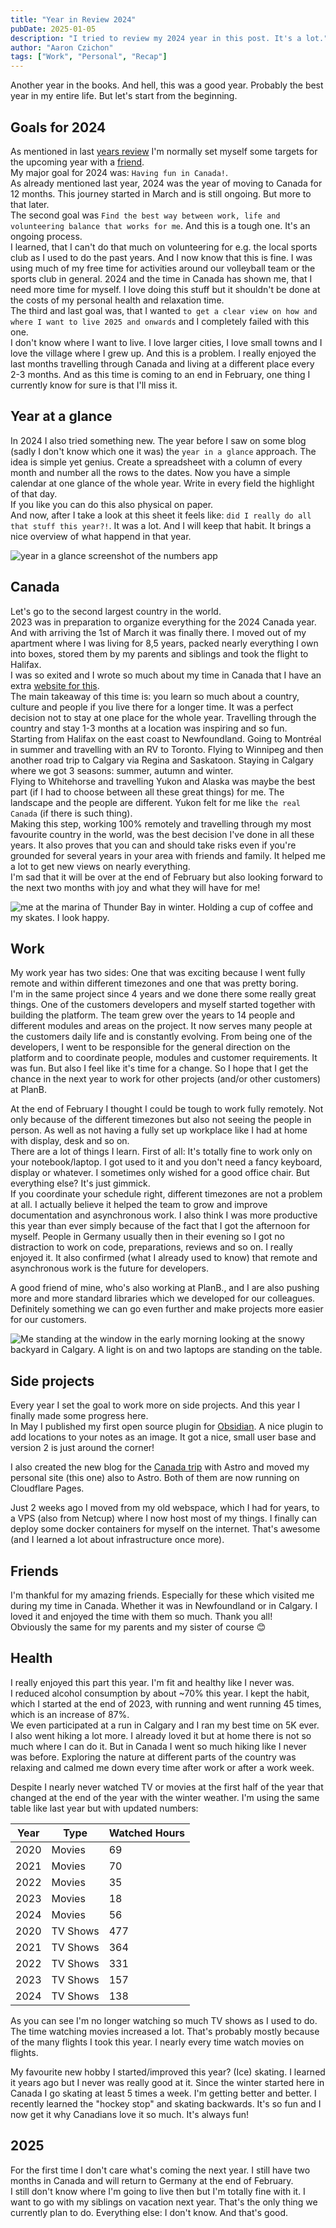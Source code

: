 ```yaml
---
title: "Year in Review 2024"
pubDate: 2025-01-05
description: "I tried to review my 2024 year in this post. It's a lot."
author: "Aaron Czichon"
tags: ["Work", "Personal", "Recap"]
---
```


Another year in the books. And hell, this was a good year. Probably the best year in my entire life. But let's start from the beginning.

## Goals for 2024
As mentioned in last [years review](https://aaronczichon.de/blog/year-review-2023/) I'm normally set myself some targets for the upcoming year with a [friend](https://philippreiner.com/).     
My major goal for 2024 was: `Having fun in Canada!`.    
As already mentioned last year, 2024 was the year of moving to Canada for 12 months. This journey started in March and is still ongoing. But more to that later.    
The second goal was `Find the best way between work, life and volunteering balance that works for me`. And this is a tough one. It's an ongoing process.   
I learned, that I can't do that much on volunteering for e.g. the local sports club as I used to do the past years. And I now know that this is fine. I was using much of my free time for activities around our volleyball team or the sports club in general. 2024 and the time in Canada has shown me, that I need more time for myself. I love doing this stuff but it shouldn't be done at the costs of my personal health and relaxation time.    
The third and last goal was, that I wanted `to get a clear view on how and where I want to live 2025 and onwards` and I completely failed with this one.    
I don't know where I want to live. I love larger cities, I love small towns and I love the village where I grew up. And this is a problem. I really enjoyed the last months travelling through Canada and living at a different place every 2-3 months. And as this time is coming to an end in February, one thing I currently know for sure is that I'll miss it. 

## Year at a glance

In 2024 I also tried something new. The year before I saw on some blog (sadly I don't know which one it was) the `year in a glance` approach. The idea is simple yet genius. Create a spreadsheet with a column of every month and number all the rows to the dates. Now you have a simple calendar at one glance of the whole year. Write in every field the highlight of that day.   
If you like you can do this also physical on paper.    
And now, after I take a look at this sheet it feels like: `did I really do all that stuff this year?!`. It was a lot. And I will keep that habit. It brings a nice overview of what happend in that year.

![year in a glance screenshot of the numbers app](https://directus.aaronczichon.de/assets/08b162e2-e2c8-4307-ac3a-1c804aec8384.jpeg)

## Canada

Let's go to the second largest country in the world.    
2023 was in preparation to organize everything for the 2024 Canada year. And with arriving the 1st of March it was finally there. I moved out of my apartment where I was living for 8,5 years, packed nearly everything I own into boxes, stored them by my parents and siblings and took the flight to Halifax.    
I was so exited and I wrote so much about my time in Canada that I have an extra [website for this](https://canada.aaronczichon.de).    
The main takeaway of this time is: you learn so much about a country, culture and people if you live there for a longer time. It was a perfect decision not to stay at one place for the whole year. Travelling through the country and stay 1-3 months at a location was inspiring and so fun.    
Starting from Halifax on the east coast to Newfoundland. Going to Montréal in summer and travelling with an RV to Toronto. Flying to Winnipeg and then another road trip to Calgary via Regina and Saskatoon. Staying in Calgary where we got 3 seasons: summer, autumn and winter.    
Flying to Whitehorse and travelling Yukon and Alaska was maybe the best part (if I had to choose between all these great things) for me. The landscape and the people are different. Yukon felt for me like `the real Canada` (if there is such thing).    
Making this step, working 100% remotely and travelling through my most favourite country in the world, was the best decision I've done in all these years. It also proves that you can and should take risks even if you're grounded for several years in your area with friends and family. It helped me a lot to get new views on nearly everything.   
I'm sad that it will be over at the end of February but also looking forward to the next two months with joy and what they will have for me!

![me at the marina of Thunder Bay in winter. Holding a cup of coffee and my skates. I look happy.](https://directus.aaronczichon.de/assets/6d6e9327-9d77-4087-b3a5-63c841bebbe7.jpg?height=900)

## Work

My work year has two sides: One that was exciting because I went fully remote and within different timezones and one that was pretty boring.    
I'm in the same project since 4 years and we done there some really great things. One of the customers developers and myself started together with building the platform. The team grew over the years to 14 people and different modules and areas on the project. It now serves many people at the customers daily life and is constantly evolving. From being one of the developers, I went to be responsible for the general direction on the platform and to coordinate people, modules and customer requirements. It was fun. But also I feel like it's time for a change. So I hope that I get the chance in the next year to work for other projects (and/or other customers) at PlanB.   

At the end of February I thought I could be tough to work fully remotely. Not only because of the different timezones but also not seeing the people in person. As well as not having a fully set up workplace like I had at home with display, desk and so on.   
There are a lot of things I learn. First of all: It's totally fine to work only on your notebook/laptop. I got used to it and you don't need a fancy keyboard, display or whatever. I sometimes only wished for a good office chair. But everything else? It's just gimmick.   
If you coordinate your schedule right, different timezones are not a problem at all. I actually believe it helped the team to grow and improve documentation and asynchronous work. I also think I was more productive this year than ever simply because of the fact that I got the afternoon for myself. People in Germany usually then in their evening so I got no distraction to work on code, preparations, reviews and so on. I really enjoyed it. It also confirmed (what I already used to know) that remote and asynchronous work is the future for developers.   

A good friend of mine, who's also working at PlanB., and I are also pushing more and more standard libraries which we developed for our colleagues. Definitely something we can go even further and make projects more easier for our customers.

![Me standing at the window in the early morning looking at the snowy backyard in Calgary. A light is on and two laptops are standing on the table.](https://directus.aaronczichon.de/assets/fcced661-8387-4cc4-823c-ba45125a79f3.jpg?width=900)

## Side projects

Every year I set the goal to work more on side projects. And this year I finally made some progress here.   
In May I published my first open source plugin for [Obsidian](https://obsidian.md/). A nice plugin to add locations to your notes as an image. It got a nice, small user base and version 2 is just around the corner!

I also created the new blog for the [Canada trip](https://canada.aaronczichon.de) with Astro and moved my personal site (this one) also to Astro. Both of them are now running on Cloudflare Pages.   

Just 2 weeks ago I moved from my old webspace, which I had for years, to a VPS (also from Netcup) where I now host most of my things. I finally can deploy some docker containers for myself on the internet. That's awesome (and I learned a lot about infrastructure once more).

## Friends

I'm thankful for my amazing friends. Especially for these which visited me during my time in Canada. Whether it was in Newfoundland or in Calgary. I loved it and enjoyed the time with them so much. Thank you all!   
Obviously the same for my parents and my sister of course 😊

## Health

I really enjoyed this part this year. I'm fit and healthy like I never was.    
I reduced alcohol consumption by about ~70% this year. I kept the habit, which I started at the end of 2023, with running and went running 45 times, which is an increase of 87%.   
We even participated at a run in Calgary and I ran my best time on 5K ever.   
I also went hiking a lot more. I already loved it but at home there is not so much where I can do it. But in Canada I went so much hiking like I never was before. Exploring the nature at different parts of the country was relaxing and calmed me down every time after work or after a work week.

Despite I nearly never watched TV or movies at the first half of the year that changed at the end of the year with the winter weather. I'm using the same table like last year but with updated numbers:

| Year | Type     | Watched Hours |
| ---- | -------- | ------------- |
| 2020 | Movies   | 69            |
| 2021 | Movies   | 70            |
| 2022 | Movies   | 35            |
| 2023 | Movies   | 18            |
| 2024 | Movies   | 56            |
| 2020 | TV Shows | 477           |
| 2021 | TV Shows | 364           |
| 2022 | TV Shows | 331           |
| 2023 | TV Shows | 157           |
| 2024 | TV Shows | 138           |

As you can see I'm no longer watching so much TV shows as I used to do. The time watching movies increased a lot. That's probably mostly because of the many flights I took this year. I nearly every time watch movies on flights.

My favourite new hobby I started/improved this year? (Ice) skating. I learned it years ago but I never was really good at it. Since the winter started here in Canada I go skating at least 5 times a week. I'm getting better and better. I recently learned the "hockey stop" and skating backwards. It's so fun and I now get it why Canadians love it so much. It's always fun!

## 2025

For the first time I don't care what's coming the next year. I still have two months in Canada and will return to Germany at the end of February.   
I still don't know where I'm going to live then but I'm totally fine with it. I want to go with my siblings on vacation next year. That's the only thing we currently plan to do. Everything else: I don't know. And that's good.